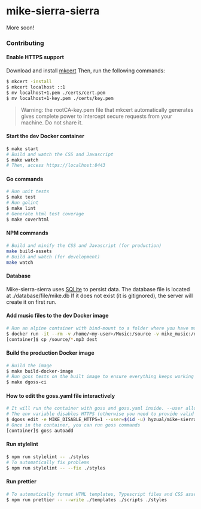 # mike-sierra-sierra

More soon!

### Contributing

#### Enable HTTPS support

Download and install [mkcert](https://github.com/FiloSottile/mkcert#installation)
Then, run the following commands:

```sh
$ mkcert -install
$ mkcert localhost ::1
$ mv localhost+1.pem ./certs/cert.pem
$ mv localhost+1-key.pem ./certs/key.pem
```

> Warning: the rootCA-key.pem file that mkcert automatically generates gives complete power to intercept secure requests from your machine. Do not share it.

#### Start the dev Docker container

```sh
$ make start
# Build and watch the CSS and Javascript
$ make watch
# Then, access https://localhost:8443
```

#### Go commands

```sh
# Run unit tests
$ make test
# Run golint
$ make lint
# Generate html test coverage
$ make coverhtml
```

#### NPM commands

```sh
# Build and minify the CSS and Javascript (for production)
make build-assets
# Build and watch (for development)
make watch
```

#### Database

Mike-sierra-sierra uses [SQLite](https://www.sqlite.org) to persist data.
The database file is located at ./database/file/mike.db
If it does not exist (it is gitignored), the server will create it on first run.

#### Add music files to the dev Docker image

```sh
# Run an alpine container with bind-mount to a folder where you have music (on your host)
$ docker run -it --rm -v /home/<my-user>/Music:/source -v mike_music:/dest alpine ash
[container]$ cp /source/*.mp3 dest
```

#### Build the production Docker image

```sh
# Build the image
$ make build-docker-image
# Run goss tests on the built image to ensure everything keeps working
$ make dgoss-ci
```

#### How to edit the goss.yaml file interactively

```sh
# It will run the container with goss and goss.yaml inside. --user allows you to edit the goss.yaml file.
# The env variable disables HTTPS (otherwise you need to provide valid cert and key)
$ dgoss edit -e MIKE_DISABLE_HTTPS=1 --user=$(id -u) hyzual/mike-sierra-sierra
# Once in the container, you can run goss commands
[container]$ goss autoadd
```

#### Run stylelint

```sh
$ npm run stylelint -- ./styles
# To automatically fix problems
$ npm run stylelint -- --fix ./styles
```

#### Run prettier

```sh
# To automatically format HTML templates, Typescript files and CSS assets
$ npm run prettier -- --write ./templates ./scripts ./styles
```
